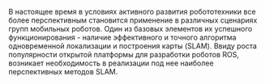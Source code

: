 В настоящее время в условиях активного развития робототехники все более перспективным становится применение в различных сценариях групп мобильных роботов. Один из базовых элементов их успешного функционирования - наличие эффективного и точного алгоритма одновременной локализации и построения карты (SLAM). Ввиду роста популярности открытой платформы для разработки роботов ROS, возникает необходимость в реализации под нее наиболее перспективных методов SLAM.